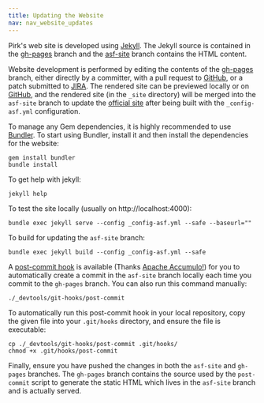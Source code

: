 ```yaml
---
title: Updating the Website
nav: nav_website_updates
---
```


Pirk's web site is developed using [Jekyll](https://jekyllrb.com). The Jekyll source is contained in the 
[gh-pages](https://git-wip-us.apache.org/repos/asf?p=incubator-pirk.git;a=tree;h=gh-pages) branch and the 
[asf-site](https://git-wip-us.apache.org/repos/asf?p=incubator-pirk.git;a=tree;h=asf-site) branch contains 
the HTML content.

Website development is
performed by editing the contents of the 
[gh-pages](https://git-wip-us.apache.org/repos/asf?p=incubator-pirk.git;a=tree;h=gh-pages) branch, either
directly by a committer, with a pull request to [GitHub](https://github.com/apache/incubator-pirk), or a patch
submitted to [JIRA](https://issues.apache.org/jira/browse/PIRK). The rendered site can be previewed locally or on
[GitHub](https://apache.github.io/incubator-pirk/), and the rendered site (in the `_site` directory) will be
merged into the `asf-site` branch to update the [official site](http://pirk.incubator.apache.org/) after being built with the `_config-asf.yml` configuration.

To manage any Gem dependencies, it is highly recommended to use [Bundler](https://bundler.io).
To start using Bundler, install it and then install the dependencies for the website:

    gem install bundler
    bundle install

To get help with jekyll:

    jekyll help

To test the site locally (usually on http://localhost:4000):

    bundle exec jekyll serve --config _config-asf.yml --safe --baseurl=""

To build for updating the `asf-site` branch:

    bundle exec jekyll build --config _config-asf.yml --safe

A [post-commit hook](https://git-wip-us.apache.org/repos/asf?p=accumulo.git;a=blob_plain;f=_devtools/git-hooks/post-commit;hb=gh-pages) is available (Thanks [Apache Accumulo!](https://accumulo.apache.org/)) for you to automatically create a
commit in the `asf-site` branch locally each time you commit to the `gh-pages`
branch. You can also run this command manually:

    ./_devtools/git-hooks/post-commit

To automatically run this post-commit hook in your local repository, copy
the given file into your `.git/hooks` directory, and ensure the file is executable: 

    cp ./_devtools/git-hooks/post-commit .git/hooks/
    chmod +x .git/hooks/post-commit

Finally, ensure you have pushed the changes in both the `asf-site` and `gh-pages` branches. The `gh-pages` branch 
contains the source used by the `post-commit` script to generate the static HTML which lives in the
`asf-site` branch and is actually served.
